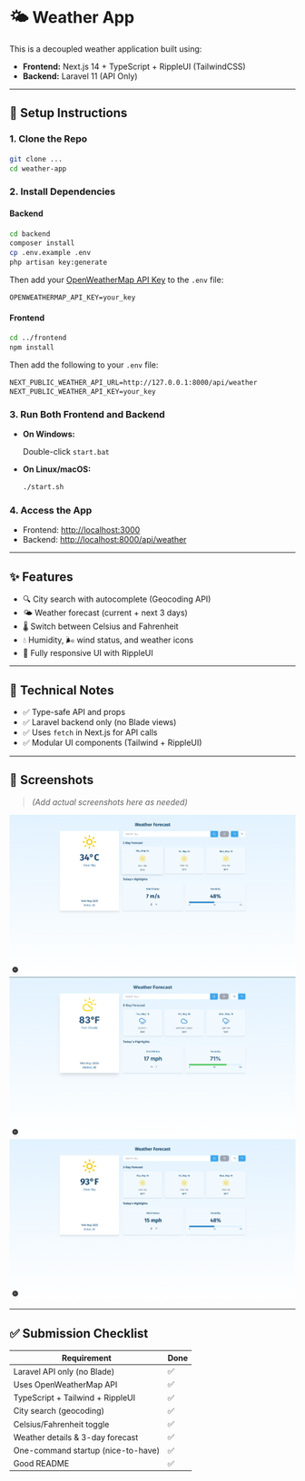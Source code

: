 # 🌤️ Weather App

This is a decoupled weather application built using:

* **Frontend:** Next.js 14 + TypeScript + RippleUI (TailwindCSS)
* **Backend:** Laravel 11 (API Only)

---

## 🔧 Setup Instructions

### 1. Clone the Repo

```bash
git clone ...
cd weather-app
```

### 2. Install Dependencies

#### Backend

```bash
cd backend
composer install
cp .env.example .env
php artisan key:generate
```

Then add your [OpenWeatherMap API Key](https://openweathermap.org/api) to the `.env` file:

```env
OPENWEATHERMAP_API_KEY=your_key
```

#### Frontend

```bash
cd ../frontend
npm install
```

Then add the following to your `.env` file:

```env
NEXT_PUBLIC_WEATHER_API_URL=http://127.0.0.1:8000/api/weather
NEXT_PUBLIC_WEATHER_API_KEY=your_key
```

### 3. Run Both Frontend and Backend

* **On Windows:**

  Double-click `start.bat`

* **On Linux/macOS:**

  ```bash
  ./start.sh
  ```

### 4. Access the App

* Frontend: [http://localhost:3000](http://localhost:3000)
* Backend: [http://localhost:8000/api/weather](http://localhost:8000/api/weather)

---

## ✨ Features

* 🔍 City search with autocomplete (Geocoding API)
* 🌤️ Weather forecast (current + next 3 days)
* 🌡️ Switch between Celsius and Fahrenheit
* 💧 Humidity, 🌬️ wind status, and weather icons
* 📱 Fully responsive UI with RippleUI

---

## 🧠 Technical Notes

* ✅ Type-safe API and props
* ✅ Laravel backend only (no Blade views)
* ✅ Uses `fetch` in Next.js for API calls
* ✅ Modular UI components (Tailwind + RippleUI)

---

## 📸 Screenshots

> *(Add actual screenshots here as needed)*

![Screenshot](screenshots/Screenshot.png)
![Screenshot](screenshots/search.png)
![alt text](screenshots/serach.png)

---

## ✅ Submission Checklist

| Requirement                        | Done |
| ---------------------------------- | ---- |
| Laravel API only (no Blade)        | ✅    |
| Uses OpenWeatherMap API            | ✅    |
| TypeScript + Tailwind + RippleUI   | ✅    |
| City search (geocoding)            | ✅    |
| Celsius/Fahrenheit toggle          | ✅    |
| Weather details & 3-day forecast   | ✅    |
| One-command startup (nice-to-have) | ✅    |
| Good README                        | ✅    |

